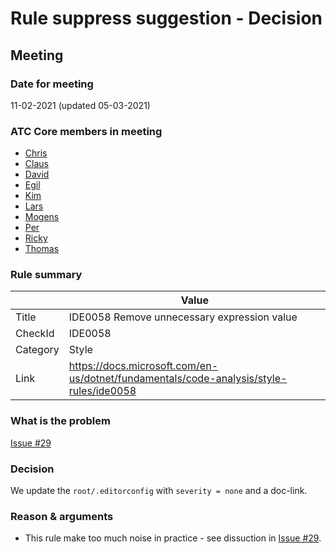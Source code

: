 # Rule suppress suggestion - Decision

## Meeting

### Date for meeting

11-02-2021 (updated 05-03-2021)

### ATC Core members in meeting

* [Chris](https://github.com/orgs/atc-net/people/christianhelle)
* [Claus](https://github.com/orgs/atc-net/people/cjakobsen)
* [David](https://github.com/orgs/atc-net/people/davidkallesen)
* [Egil](https://github.com/orgs/atc-net/people/egil)
* [Kim](https://github.com/orgs/atc-net/people/kimlundjohansen)
* [Lars](https://github.com/orgs/atc-net/people/LarsSkovslund)
* [Mogens](https://github.com/orgs/atc-net/people/MogensFogh)
* [Per](https://github.com/orgs/atc-net/people/perkops)
* [Ricky](https://github.com/orgs/atc-net/people/rickykaare)
* [Thomas](https://github.com/orgs/atc-net/people/TomMalow)

### Rule summary

|             | Value |
| ----------- |------------------------------------------------|
| Title       | IDE0058 Remove unnecessary expression value |
| CheckId     | IDE0058 |
| Category    | Style |
| Link        | https://docs.microsoft.com/en-us/dotnet/fundamentals/code-analysis/style-rules/ide0058 |

### What is the problem

[Issue #29](https://github.com/atc-net/atc-coding-rules/issues/29)

### Decision

We update the `root/.editorconfig` with `severity = none` and a doc-link.

### Reason & arguments

* This rule make too much noise in practice - see dissuction in [Issue #29](https://github.com/atc-net/atc-coding-rules/issues/29).
